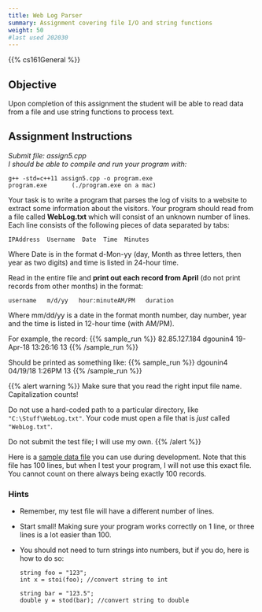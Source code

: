 ```yaml
---
title: Web Log Parser
summary: Assignment covering file I/O and string functions
weight: 50
#last used 202030
---
```


{{% cs161General %}}

## Objective

Upon completion of this assignment the student will be able to read data
from a file and use string functions to process text.

## Assignment Instructions

*Submit file: assign5.cpp*  
*I should be able to compile and run your program with:*

    g++ -std=c++11 assign5.cpp -o program.exe
    program.exe       (./program.exe on a mac)

Your task is to write a program that parses the log of visits to a website to extract some
information about the visitors. Your program should read from a file called **WebLog.txt**
which will consist of an unknown number of lines. Each line consists of the following pieces
of data separated by tabs:

    IPAddress  Username  Date  Time  Minutes

Where Date is in the format d-Mon-yy (day, Month as three letters, then year as two digits)
and time is listed in 24-hour time.

Read in the entire file and **print out each record from April** (do not print records from
other months) in the format:

    username   m/d/yy   hour:minuteAM/PM   duration

Where mm/dd/yy is a date in the format month number, day number, year and the time is listed in
12-hour time (with AM/PM).

For example, the record:
{{% sample_run  %}}
82.85.127.184  dgounin4  19-Apr-18  13:26:16    13
{{% /sample_run  %}}

Should be printed as something like:
{{% sample_run  %}}
dgounin4   04/19/18   1:26PM     13
{{% /sample_run  %}}

{{% alert warning %}}
Make sure that you read the right input file name.
Capitalization counts!

Do not use a hard-coded path to a particular directory, like `"C:\Stuff\WebLog.txt"`.
Your code must open a file that is *just* called `"WebLog.txt"`.

Do not submit the test file; I will use my own.
{{% /alert %}}

Here is a [sample data file](WebLog.txt) you can use during development.
Note that this file has 100 lines, but when I test your program, I will not use this exact
file. You cannot count on there always being exactly 100 records.

### Hints

* Remember, my test file will have a different number of lines.
* Start small! Making sure your program works correctly on 1 line, or three
lines is a lot easier than 100.
* You should not need to turn strings into numbers, but if you do, here is how to do so:

  ```
  string foo = "123";
  int x = stoi(foo); //convert string to int

  string bar = "123.5";
  double y = stod(bar); //convert string to double
  ```
